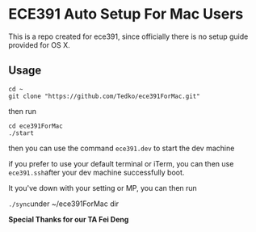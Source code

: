 # ECE391 Auto Setup For Mac Users


This is a repo created for ece391, since officially there is no setup guide provided for OS X. 

## Usage

```fish
cd ~
git clone "https://github.com/Tedko/ece391ForMac.git"
```
then run 

```fish
cd ece391ForMac
./start
```

then you can use the command ```ece391.dev``` to start the dev machine


if you prefer to use your default terminal or iTerm, you can then use
```ece391.ssh```after your dev machine successfully boot.


It you've down with your setting or MP, you can then run 

```./sync```under ~/ece391ForMac dir





**Special Thanks for our TA Fei Deng**
